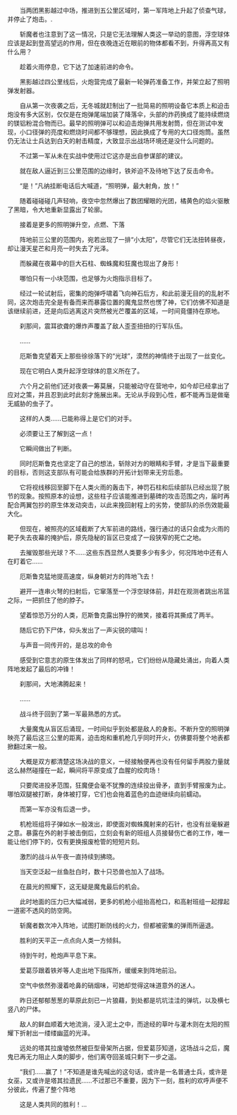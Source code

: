　　当两团黑影越过中场，推进到五公里区域时，第一军阵地上升起了侦查气球，并停止了炮击。.

　　斩魔者也注意到了这一情况，只是它无法理解人类这一举动的意图，浮空球体应该是起到登高望远的作用，但在夜晚连近在眼前的物体都看不到，升得再高又有什么用？

　　趁着火雨停息，它下达了加速前进的命令。

　　黑影越过四公里线后，火炮营完成了最新一轮弹药准备工作，并架立起了照明弹发射器。

　　自从第一次夜袭之后，无冬城就赶制出了一批简易的照明设备它本质上和迫击炮没有多大区别，仅仅是在炮弹尾端加装了降落伞，头部的炸药换成了能持续燃烧的镁铝粉混合物而已。最早的照明弹可以和迫击炮弹共用发射筒，但在测试中发现，小口径弹的亮度和燃烧时间都不够理想，因此换成了专用的大口径炮筒。虽然仍无法让士兵达到白天的射击精度，大致显示出战场环境还是没什么问题的。

　　不过第一军从未在实战中使用过它这亦是出自参谋部的建议。

　　就在敌人逼近到三公里范围的边缘时，铁斧迫不及待地下达了反击命令。

　　“是！”凡纳挂断电话后大喊道，“照明弹，最大射角，放！”

　　随着碰碰碰几声轻响，夜空中忽然爆出了数团耀眼的光团，橘黄色的焰火驱散了黑暗，令大地重新显露出了轮廓。

　　接着是更多的照明弹升空，点燃、下落

　　阵地前三公里的范围内，宛若出现了一排“小太阳”，尽管它们无法扭转昼夜，却让漫天星芒和月亮一时失去了光泽。

　　而躲藏在夜幕中的巨大石柱、蜘蛛魔和狂魔也现出了身形！

　　哪怕只有一小块范围，也足够为火炮指示目标了。

　　经过一轮试射后，密集的炮弹呼啸着飞向神石后方，和此前漫无目的的乱射不同，这次炮击完全是有备而来而暴露位置的魔鬼显然也愣了神，它们仿佛不知道是该继续前进，还是向后逃离这片突然被光芒覆盖的区域，一时间竟僵持在原地。

　　刹那间，震耳欲聋的爆炸声覆盖了敌人歪歪扭扭的行军队伍。

　　……

　　厄斯鲁克望着天上那些徐徐落下的“光球”，漠然的神情终于出现了一丝变化。

　　现在它明白人类升起浮空球体的意义所在了。

　　六个月之前他们还对夜袭一筹莫展，只能被动守在营地中，如今却已经拿出了应对之策，并且忍到此时此刻才施展出来。无论从手段到心性，都不能再当是做毫无威胁的虫子了。

　　这样的人类……已能称得上是它们的对手。

　　必须要让王了解到这一点！

　　它瞬间做出了判断。

　　同时厄斯鲁克也坚定了自己的想法，斩除对方的眼睛和手臂，才是当下最重要的目标，否则这支部队有可能会给族群的开拓计划带来无穷后患。

　　它将视线移回至脚下在人类火雨的轰击下，神罚石柱和后续部队已经出现了脱节的现象。按照原本的设想，这些柱子应该能推进到墓碑的攻击范围之内，届时再配合两翼包抄的原生体发动突击，以此来挽回射程上的劣势，使部队的杀伤效能最大化。

　　但现在，被照亮的区域截断了大军前进的路线，强行通过的话只会成为火雨的靶子失去夜幕的掩护后，原先隐秘的盲区已变成了一段狭窄的死亡之地。

　　去摧毁那些光球？不……这些东西显然人类要多少有多少，何况阵地中还有人在盯着它……

　　厄斯鲁克猛地提高速度，纵身朝对方的阵地飞去！

　　避开一连串火弩的扫射后，它窜落至一个浮空球体前，并赶在观测者跳出吊篮之际，一把抓住了他的脖子。

　　望着惊恐万分的人类，厄斯鲁克露出狰狞的微笑，接着将其撕成了两半。

　　随后它扔下尸体，仰头发出了一声尖锐的啸叫！

　　与声音一同传开的，是总攻的命令

　　感受到它意志的原生体发出了同样的怒吼，它们纷纷从隐藏处涌出，向着人类阵地发起了最后的冲锋！

　　刹那间，大地沸腾起来！

　　……

　　战斗终于回到了第一军最熟悉的方式。

　　大量魔鬼从盲区后涌现，一时间似乎到处都是敌人的身影。不断升空的照明弹映亮了最后这三公里的距离，迫击炮和重机枪几乎同时开火，仿佛要将整个地表都掀翻过来一般。

　　大概是双方都清楚这场决战的意义，一经接触便再也没有任何留手两股力量就这么赫然碰撞在一起，瞬间将平原变成了血腥的绞肉场！

　　只要爬进投矛范围，狂魔便会毫不犹豫的连续投出骨矛，直到手臂报废为止。哪怕双腿被打断，身体被打穿，它们也会拖着蓝色的血迹继续向前蠕动。

　　而第一军亦没有后退一步。

　　机枪班组将子弹如水一般泼出，即使面对蜘蛛魔射来的石针，也没有丝毫躲避之意。暴露在外的射手被击倒后，立刻会有新的班组人员接替伤亡者的工作，唯一能让他们停下的，仅有更换报废枪管的短短片刻。

　　激烈的战斗从午夜一直持续到拂晓。

　　当天空泛起一丝鱼肚白时，数十只恐兽也加入了战场。

　　在晨光的照耀下，这无疑是魔鬼最后的机会。

　　此时地面的压力已大幅减弱，更多的机枪小组抬高枪口，和高射班组一起撑起一道密不透风的防空网。

　　斩魔者数次冲入阵地，试图打断防线的火力，但都被密集的弹雨所逼退。

　　胜利的天平正一点点向人类一方倾斜。

　　待到午时，枪炮声平息下来。

　　爱葛莎跟着铁斧等人走出地下指挥所，缓缓来到阵地前沿。

　　空气中依然弥漫着呛鼻的硝烟味，可她却觉得这味道意外的迷人。

　　昨日还郁郁葱葱的草原此刻已一片狼藉，到处都是坑坑洼洼的弹坑，以及横七竖八的尸体。

　　敌人的鲜血顺着大地流淌，浸入泥土之中，而途经的草叶与灌木则在太阳的照耀下折射出一缕缕幽蓝的光泽。

　　远处的塔其拉废墟依然被巨型骨架所占据，但爱葛莎知道，这场战斗之后，魔鬼已再无力阻止人类的脚步，他们离夺回圣城只剩下一步之遥。

　　“我们……赢了！”不知道是谁先喊出的这句话，或许是一名普通士兵，或许是女巫，又或许是塔其拉遗民……不过那已不重要，因为下一刻，胜利的欢呼声便不分彼此，传遍了整个阵地

　　这是人类共同的胜利！...
